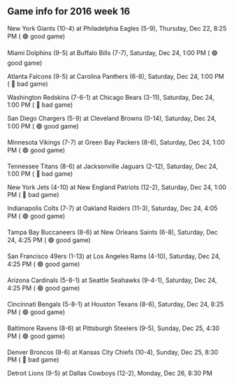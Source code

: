 ## Game info for 2016 week 16
New York Giants (10-4) at Philadelphia Eagles (5-9), Thursday, Dec 22, 8:25 PM (	:green_circle: good game)



Miami Dolphins (9-5) at Buffalo Bills (7-7), Saturday, Dec 24, 1:00 PM (	:green_circle: good game)

Atlanta Falcons (9-5) at Carolina Panthers (6-8), Saturday, Dec 24, 1:00 PM (	:red_circle: bad game)

Washington Redskins (7-6-1) at Chicago Bears (3-11), Saturday, Dec 24, 1:00 PM (	:red_circle: bad game)

San Diego Chargers (5-9) at Cleveland Browns (0-14), Saturday, Dec 24, 1:00 PM (	:green_circle: good game)

Minnesota Vikings (7-7) at Green Bay Packers (8-6), Saturday, Dec 24, 1:00 PM (	:green_circle: good game)

Tennessee Titans (8-6) at Jacksonville Jaguars (2-12), Saturday, Dec 24, 1:00 PM (	:red_circle: bad game)

New York Jets (4-10) at New England Patriots (12-2), Saturday, Dec 24, 1:00 PM (	:red_circle: bad game)



Indianapolis Colts (7-7) at Oakland Raiders (11-3), Saturday, Dec 24, 4:05 PM (	:green_circle: good game)

Tampa Bay Buccaneers (8-6) at New Orleans Saints (6-8), Saturday, Dec 24, 4:25 PM (	:green_circle: good game)

San Francisco 49ers (1-13) at Los Angeles Rams (4-10), Saturday, Dec 24, 4:25 PM (	:green_circle: good game)

Arizona Cardinals (5-8-1) at Seattle Seahawks (9-4-1), Saturday, Dec 24, 4:25 PM (	:green_circle: good game)



Cincinnati Bengals (5-8-1) at Houston Texans (8-6), Saturday, Dec 24, 8:25 PM (	:green_circle: good game)



Baltimore Ravens (8-6) at Pittsburgh Steelers (9-5), Sunday, Dec 25, 4:30 PM (	:green_circle: good game)



Denver Broncos (8-6) at Kansas City Chiefs (10-4), Sunday, Dec 25, 8:30 PM (	:red_circle: bad game)



Detroit Lions (9-5) at Dallas Cowboys (12-2), Monday, Dec 26, 8:30 PM

